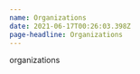 ```yaml
---
name: Organizations
date: 2021-06-17T00:26:03.398Z
page-headline: Organizations
---
```

organizations